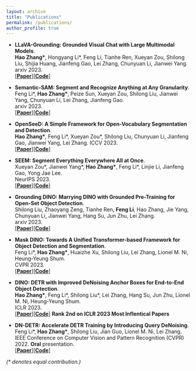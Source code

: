 ```yaml
---
layout: archive
title: "Publications"
permalink: /publications/
author_profile: true
---
```

<!-- <div class='paper-box'>
<div class='paper-box-text' markdown="1"> -->
* **LLaVA-Grounding: Grounded Visual Chat with Large Multimodal Models**.  
**Hao Zhang\***, Hongyang Li\*, Feng Li, Tianhe Ren, Xueyan Zou, Shilong Liu, Shijia Huang, Jianfeng Gao, Lei Zhang, Chunyuan Li, Jianwei Yang.                
arxiv 2023.  
[[**Paper**]](https://arxiv.org/abs/2312.02949)[[**Code**]](https://github.com/UX-Decoder/LLaVA-Grounding)

* **Semantic-SAM: Segment and Recognize Anything at Any Granularity**.  
Feng Li\*, **Hao Zhang\***, Peize Sun, Xueyan Zou, Shilong Liu, Jianwei Yang, Chunyuan Li, Lei Zhang, Jianfeng Gao.                 
arxiv 2023.  
[[**Paper**]](https://arxiv.org/pdf/2307.04767.pdf)[[**Code**]](https://github.com/UX-Decoder/Semantic-SAM)

* **OpenSeeD: A Simple Framework for Open-Vocabulary Segmentation and Detection**.  
**Hao Zhang\***, Feng Li\*, Xueyan Zou\*, Shilong Liu, Chunyuan Li, Jianfeng Gao, Jianwei Yang, Lei Zhang.
ICCV 2023.  
[[**Paper**]](https://arxiv.org/abs/2303.08131)[[**Code**]](https://github.com/IDEA-Research/OpenSeeD)

* **SEEM: Segment Everything Everywhere All at Once**.  
Xueyan Zou\*, Jianwei Yang\*, **Hao Zhang\***, Feng Li\*, Linjie Li, Jianfeng Gao, Yong Jae Lee.   
NeurIPS 2023.  
[[**Paper**]](https://arxiv.org/pdf/2304.06718.pdf)[[**Code**]](https://github.com/UX-Decoder/Segment-Everything-Everywhere-All-At-Once)


* **Grounding DINO: Marrying DINO with Grounded Pre-Training for Open-Set Object Detection**.  
Shilong Liu, Zhaoyang Zeng, Tianhe Ren, **Feng Li**, Hao Zhang, Jie Yang, Chunyuan Li, Jianwei Yang, Hang Su, Jun Zhu, Lei Zhang.   
arxiv 2023.  
[[**Paper**]](https://arxiv.org/abs/2303.05499)[[**Code**]](https://github.com/IDEA-Research/GroundingDINO)


* **Mask DINO: Towards A Unified Transformer-based Framework for Object Detection and Segmentation**.  
Feng Li\*, **Hao Zhang\***, Huaizhe Xu, Shilong Liu, Lei Zhang, Lionel M. Ni, Heung-Yeung Shum.   
CVPR 2023.  
[[**Paper**]](https://arxiv.org/pdf/2206.02777.pdf)[[**Code**]](https://github.com/IDEACVR/MaskDINO)

* **DINO: DETR with Improved DeNoising Anchor Boxes for End-to-End Object Detection**.  
**Hao Zhang\***, Feng Li\*, Shilong Liu\*, Lei Zhang, Hang Su, Jun Zhu, Lionel M. Ni, Heung-Yeung Shum.   
ICLR 2023.  
[[**Paper**]](https://arxiv.org/abs/2203.03605)[[**Code**]](https://github.com/IDEACVR/DINO) **Rank 2nd on ICLR 2023 Most Inflentical Papers**
  
* **DN-DETR: Accelerate DETR Training by Introducing Query DeNoising**.   
Feng Li\*, **Hao Zhang\***, Shilong Liu, Jian Guo, Lionel M. Ni, Lei Zhang.   
IEEE Conference on Computer Vision and Pattern Recognition (CVPR) 2022. **Oral** presentation.   
[[**Paper**]](https://arxiv.org/pdf/2203.01305)[[**Code**]](https://github.com/FengLi-ust/DN-DETR)

<!-- </div>
</div> -->

_(* denotes equal contribution.)_
